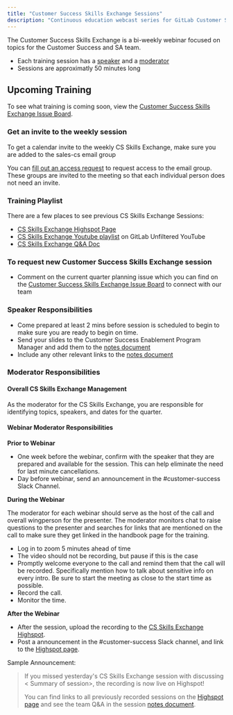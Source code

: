 ```yaml
---
title: "Customer Success Skills Exchange Sessions"
description: "Continuous education webcast series for GitLab Customer Success team members"
---
```


The Customer Success Skills Exchange is a bi-weekly webinar focused on topics for the Customer Success and SA team.

- Each training session has a [speaker](#speaker-responsibilities) and a [moderator](#moderator-responsibilities)
- Sessions are approximatly 50 minutes long

## Upcoming Training

To see what training is coming soon, view the [Customer Success Skills Exchange Issue Board](https://gitlab.com/gitlab-com/sales-team/cs-skills-exchange/-/boards/1414538).

### Get an invite to the weekly session

To get a calendar invite to the weekly CS Skills Exchange, make sure you are added to the sales-cs email group

You can [fill out an access request](/handbook/business-technology/end-user-services/onboarding-access-requests/access-requests/) to request access to the email group. These groups are invited to the meeting so that each individual person does not need an invite.

### Training Playlist

There are a few places to see previous CS Skills Exchange Sessions:

- [CS Skills Exchange Highspot Page](https://gitlab.highspot.com/items/6554f9b2501316c929028227)
- [CS Skills Exchange Youtube playlist](https://www.youtube.com/playlist?list=PL05JrBw4t0KorkxIFgZGnzzxjZRCGROt_) on GitLab Unfiltered YouTube
- [CS Skills Exchange Q&A Doc](https://docs.google.com/document/d/1kchnm55N8zx8tBBsxilWadGqBndhvb5d4eG9LsSS6DA/edit?usp=sharing)

### To request new Customer Success Skills Exchange session

- Comment on the current quarter planning issue which you can find on the [Customer Success Skills Exchange Issue Board](https://gitlab.com/gitlab-com/sales-team/cs-skills-exchange/-/boards/1414538) to connect with our team

### Speaker Responsibilities

- Come prepared at least 2 mins before session is scheduled to begin to make sure you are ready to begin on time.
- Send your slides to the Customer Success Enablement Program Manager and add them to the [notes document](https://docs.google.com/document/d/1kchnm55N8zx8tBBsxilWadGqBndhvb5d4eG9LsSS6DA/edit?usp=sharing)
- Include any other relevant links to the [notes document](https://docs.google.com/document/d/1kchnm55N8zx8tBBsxilWadGqBndhvb5d4eG9LsSS6DA/edit?usp=sharing)

### Moderator Responsibilities

#### Overall CS Skills Exchange Management

As the moderator for the CS Skills Exchange, you are responsible for identifying topics, speakers, and dates for the quarter.

#### Webinar Moderator Responsibilities

**Prior to Webinar**

- One week before the webinar, confirm with the speaker that they are prepared and available for the session. This can help eliminate the need for last minute cancellations.
- Day before webinar, send an announcement in the #customer-success Slack Channel.

**During the Webinar**

The moderator for each webinar should serve as the host of the call and overall wingperson for the presenter. The moderator monitors chat to raise questions to the presenter and searches for links that are mentioned on the call to make sure they get linked in the handbook page for the training.

- Log in to zoom 5 minutes ahead of time
- The video should not be recording, but pause if this is the case
- Promptly welcome everyone to the call and remind them that the call will be recorded. Specifically mention how to talk about sensitive info on every intro. Be sure to start the meeting as close to the start time as possible.
- Record the call.
- Monitor the time.

**After the Webinar**

- After the session, upload the recording to the [CS Skills Exchange Highspot](https://gitlab.highspot.com/items/6554f9b2501316c929028227).
- Post a announcement in the #customer-success Slack channel, and link to the [Highspot page](https://gitlab.highspot.com/items/6554f9b2501316c929028227).

Sample Announcement:

> If you missed yesterday's CS Skills Exchange session  with <Presenter> discussing < Summary of session>, the recording is now live on Highspot!
>
> You can find links to all previously recorded sessions on the [Highspot page](https://gitlab.highspot.com/items/6554f9b2501316c929028227) and see the team Q&A in the session [notes document](https://docs.google.com/document/d/1kchnm55N8zx8tBBsxilWadGqBndhvb5d4eG9LsSS6DA/edit?usp=sharing).
